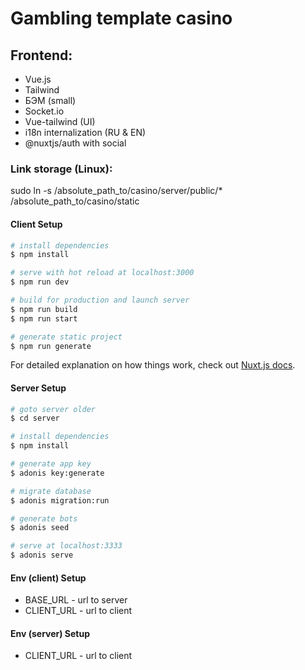 # Gambling template casino

## Frontend:

- Vue.js
- Tailwind
- БЭМ (small)
- Socket.io
- Vue-tailwind (UI)
- i18n internalization (RU & EN)
- @nuxtjs/auth with social

### Link storage (Linux):

sudo ln -s /absolute_path_to/casino/server/public/\* /absolute_path_to/casino/static

#### Client Setup

```bash
# install dependencies
$ npm install

# serve with hot reload at localhost:3000
$ npm run dev

# build for production and launch server
$ npm run build
$ npm run start

# generate static project
$ npm run generate
```

For detailed explanation on how things work, check out [Nuxt.js docs](https://nuxtjs.org).

#### Server Setup

```bash
# goto server older
$ cd server

# install dependencies
$ npm install

# generate app key
$ adonis key:generate

# migrate database
$ adonis migration:run

# generate bots
$ adonis seed

# serve at localhost:3333
$ adonis serve
```

#### Env (client) Setup

- BASE_URL - url to server
- CLIENT_URL - url to client

#### Env (server) Setup

- CLIENT_URL - url to client
